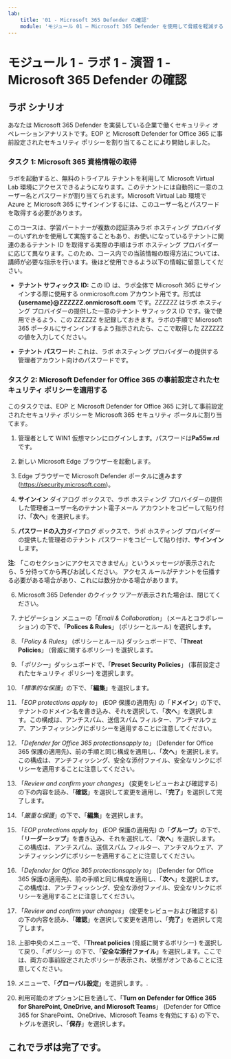 ```yaml
---
lab:
    title: '01 - Microsoft 365 Defender の確認'
    module: 'モジュール 01 – Microsoft 365 Defender を使用して脅威を軽減する'
---
```


# モジュール 1 - ラボ 1 - 演習 1 - Microsoft 365 Defender の確認 

## ラボ シナリオ

あなたは Microsoft 365 Defender を実装している企業で働くセキュリティ オペレーションアナリストです。EOP と Microsoft Defender for Office 365 に事前設定されたセキュリティ ポリシーを割り当てることにより開始しました。

### タスク 1: Microsoft 365 資格情報の取得

ラボを起動すると、無料のトライアル テナントを利用して Microsoft Virtual Lab 環境にアクセスできるようになります。このテナントには自動的に一意のユーザー名とパスワードが割り当てられます。Microsoft Virtual Lab 環境で Azure と Microsoft 365 にサインインするには、このユーザー名とパスワードを取得する必要があります。 

このコースは、学習パートナーが複数の認証済みラボ ホスティング プロバイダーのいずれかを使用して実施することもあり、お使いになっているテナントに関連のあるテナント ID を取得する実際の手順はラボ ホスティング プロバイダーに応じて異なります。このため、コース内での当該情報の取得方法については、講師が必要な指示を行います。後ほど使用できるよう以下の情報に留意してください。

- **テナント サフィックス ID:** この ID は、ラボ全体で Microsoft 365 にサインインする際に使用する onmicrosoft.com アカウント用です。形式は **{username}@ZZZZZZ.onmicrosoft.com** です。ZZZZZZ はラボ ホスティング プロバイダーの提供した一意のテナント サフィックス ID です。後で使用できるよう、この ZZZZZZ を記録しておきます。ラボの手順で Microsoft 365 ポータルにサインインするよう指示されたら、ここで取得した ZZZZZZ の値を入力してください。
    
- **テナント パスワード:** これは、ラボ ホスティング プロバイダーの提供する管理者アカウント向けのパスワードです。


### タスク 2: Microsoft Defender for Office 365 の事前設定されたセキュリティ ポリシーを適用する

このタスクでは、EOP と Microsoft Defender for Office 365 に対して事前設定されたセキュリティ ポリシーを Microsoft 365 セキュリティ ポータルに割り当てます。

1. 管理者として WIN1 仮想マシンにログインします。パスワードは**Pa55w.rd** です。  

2. 新しい Microsoft Edge ブラウザーを起動します。

3. Edge ブラウザーで Microsoft Defender ポータルに進みます (https://security.microsoft.com)。

4. **サインイン** ダイアログ ボックスで、ラボ ホスティング プロバイダーの提供した管理者ユーザー名のテナント電子メール アカウントをコピーして貼り付け、「**次へ**」を選択します。

5. **パスワードの入力**ダイアログ ボックスで、ラボ ホスティング プロバイダーの提供した管理者のテナント パスワードをコピーして貼り付け、**サインイン**します。

**注**: 「このセクションにアクセスできません」というメッセージが表示されたら、5 分待ってから再びお試しください。  アクセス ルールがテナントを伝播する必要がある場合があり、これには数分かかる場合があります。  

6. Microsoft 365 Defender のクイック ツアーが表示された場合は、閉じてください。

6. ナビゲーション メニューの「*Email & Collaboration*」 (メールとコラボレーション) の下で、「**Polices & Rules**」 (ポリシーとルール) を選択します。

7. 「*Policy & Rules*」 (ポリシーとルール) ダッシュボードで、「**Threat Policies**」 (脅威に関するポリシー) を選択します。

8. 「*ポリシー*」ダッシュボードで、「**Preset Security Policies**」 (事前設定されたセキュリティ ポリシー) を選択します。

9. 「*標準的な保護*」の下で、「**編集**」を選択します。

10. 「*EOP protections apply to*」 (EOP 保護の適用先) の「**ドメイン**」の下で、テナントのドメイン名を書き込み、それを選択して、「**次へ**」を選択します。この構成は、アンチスパム、送信スパム フィルター、アンチマルウェア、アンチフィッシングにポリシーを適用することに注意してください。

11. 「*Defender for Office 365 protections​apply to*」 (Defender for Office 365 保護の適用先)、前の手順と同じ構成を適用し、「**次へ**」を選択します。この構成は、アンチフィッシング、安全な添付ファイル、安全なリンクにポリシーを適用することに注意してください。

12. 「*Review and confirm your changes*」 (変更をレビューおよび確認する) の下の内容を読み、「**確認**」を選択して変更を適用し、「**完了**」を選択して完了します。

13. 「*厳重な保護*」の下で、「**編集**」を選択します。

14. 「*EOP protections apply to*」 (EOP 保護の適用先) の「**グループ**」の下で、「**リーダーシップ**」を書き込み、それを選択して、「**次へ**」を選択します。この構成は、アンチスパム、送信スパム フィルター、アンチマルウェア、アンチフィッシングにポリシーを適用することに注意してください。

15. 「*Defender for Office 365 protections​apply to*」 (Defender for Office 365 保護の適用先)、前の手順と同じ構成を適用し、「**次へ**」を選択します。この構成は、アンチフィッシング、安全な添付ファイル、安全なリンクにポリシーを適用することに注意してください。

16. 「*Review and confirm your changes*」 (変更をレビューおよび確認する) の下の内容を読み、「**確認**」を選択して変更を適用し、「**完了**」を選択して完了します。

17. 上部中央のメニューで、「**Threat policies** (脅威に関するポリシー) を選択して戻り、「*ポリシー*」の下で、「**安全な添付ファイル**」を選択します。ここでは、両方の事前設定されたポリシーが表示され、状態がオンであることに注意してください。

18. メニューで、「**グローバル設定**」を選択します。.

19. 利用可能のオプションに目を通して、「**Turn on Defender for Office 365 for SharePoint, OneDrive, and Microsoft Teams**」 (Defender for Office 365 for SharePoint、OneDrive、Microsoft Teams を有効にする) の下で、トグルを選択し、「**保存**」を選択します。


## これでラボは完了です。

